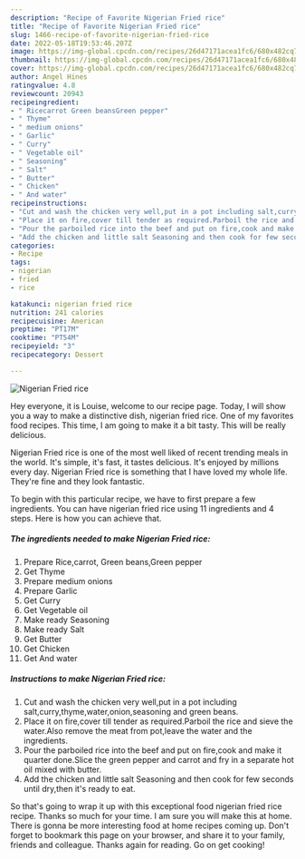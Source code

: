```yaml
---
description: "Recipe of Favorite Nigerian Fried rice"
title: "Recipe of Favorite Nigerian Fried rice"
slug: 1466-recipe-of-favorite-nigerian-fried-rice
date: 2022-05-18T19:53:46.207Z
image: https://img-global.cpcdn.com/recipes/26d47171acea1fc6/680x482cq70/nigerian-fried-rice-recipe-main-photo.jpg
thumbnail: https://img-global.cpcdn.com/recipes/26d47171acea1fc6/680x482cq70/nigerian-fried-rice-recipe-main-photo.jpg
cover: https://img-global.cpcdn.com/recipes/26d47171acea1fc6/680x482cq70/nigerian-fried-rice-recipe-main-photo.jpg
author: Angel Hines
ratingvalue: 4.8
reviewcount: 20943
recipeingredient:
- " Ricecarrot Green beansGreen pepper"
- " Thyme"
- " medium onions"
- " Garlic"
- " Curry"
- " Vegetable oil"
- " Seasoning"
- " Salt"
- " Butter"
- " Chicken"
- " And water"
recipeinstructions:
- "Cut and wash the chicken very well,put in a pot including salt,curry,thyme,water,onion,seasoning and green beans."
- "Place it on fire,cover till tender as required.Parboil the rice and sieve the water.Also remove the meat from pot,leave the water and the ingredients."
- "Pour the parboiled rice into the beef and put on fire,cook and make it quarter done.Slice the green pepper and carrot and fry in a separate hot oil mixed with butter."
- "Add the chicken and little salt Seasoning and then cook for few seconds until dry,then it&#39;s ready to eat."
categories:
- Recipe
tags:
- nigerian
- fried
- rice

katakunci: nigerian fried rice 
nutrition: 241 calories
recipecuisine: American
preptime: "PT17M"
cooktime: "PT54M"
recipeyield: "3"
recipecategory: Dessert

---
```



![Nigerian Fried rice](https://img-global.cpcdn.com/recipes/26d47171acea1fc6/680x482cq70/nigerian-fried-rice-recipe-main-photo.jpg)

Hey everyone, it is Louise, welcome to our recipe page. Today, I will show you a way to make a distinctive dish, nigerian fried rice. One of my favorites food recipes. This time, I am going to make it a bit tasty. This will be really delicious.



Nigerian Fried rice is one of the most well liked of recent trending meals in the world. It's simple, it's fast, it tastes delicious. It's enjoyed by millions every day. Nigerian Fried rice is something that I have loved my whole life. They're fine and they look fantastic.


To begin with this particular recipe, we have to first prepare a few ingredients. You can have nigerian fried rice using 11 ingredients and 4 steps. Here is how you can achieve that.

<!--inarticleads1-->

##### The ingredients needed to make Nigerian Fried rice:

1. Prepare  Rice,carrot, Green beans,Green pepper
1. Get  Thyme
1. Prepare  medium onions
1. Prepare  Garlic
1. Get  Curry
1. Get  Vegetable oil
1. Make ready  Seasoning
1. Make ready  Salt
1. Get  Butter
1. Get  Chicken
1. Get  And water




<!--inarticleads2-->

##### Instructions to make Nigerian Fried rice:

1. Cut and wash the chicken very well,put in a pot including salt,curry,thyme,water,onion,seasoning and green beans.
1. Place it on fire,cover till tender as required.Parboil the rice and sieve the water.Also remove the meat from pot,leave the water and the ingredients.
1. Pour the parboiled rice into the beef and put on fire,cook and make it quarter done.Slice the green pepper and carrot and fry in a separate hot oil mixed with butter.
1. Add the chicken and little salt Seasoning and then cook for few seconds until dry,then it&#39;s ready to eat.




So that's going to wrap it up with this exceptional food nigerian fried rice recipe. Thanks so much for your time. I am sure you will make this at home. There is gonna be more interesting food at home recipes coming up. Don't forget to bookmark this page on your browser, and share it to your family, friends and colleague. Thanks again for reading. Go on get cooking!
